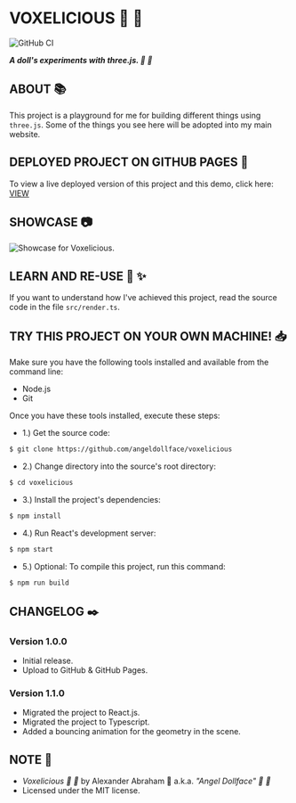 # VOXELICIOUS :dolls: :kaaba:

![GitHub CI](https://github.com/angeldollface/voxelicious/actions/workflows/react.yml/badge.svg)

***A doll's experiments with three.js. :dolls: :kaaba:***

## ABOUT :books:

This project is a playground for me for building different things using `three.js`. Some of the things you see here will be adopted into my main website.

## DEPLOYED PROJECT ON GITHUB PAGES :rocket:

To view a live deployed version of this project and this demo, click here: [VIEW](https://angeldollface.boo/voxelicious)

## SHOWCASE :camera:

![Showcase for Voxelicious.](/assets/voxelicious.gif)

## LEARN AND RE-USE :thinking: :sparkles:

If you want to understand how I've achieved this project, read the source code in the file `src/render.ts`.

## TRY THIS PROJECT ON YOUR OWN MACHINE! :inbox_tray:

Make sure you have the following tools installed and available from the command line:

- Node.js
- Git

Once you have these tools installed, execute these steps:

- 1.) Get the source code:

```bash
$ git clone https://github.com/angeldollface/voxelicious
```

- 2.) Change directory into the source's root directory:

```bash
$ cd voxelicious
```

- 3.) Install the project's dependencies:

```bash
$ npm install
```

- 4.) Run React's development server:

```bash
$ npm start
```

- 5.) Optional: To compile this project, run this command:

```bash
$ npm run build
```

## CHANGELOG :black_nib:

### Version 1.0.0

- Initial release.
- Upload to GitHub & GitHub Pages.

### Version 1.1.0

- Migrated the project to React.js.
- Migrated the project to Typescript.
- Added a bouncing animation for the geometry in the scene.

## NOTE :scroll:

- *Voxelicious :dolls: :kaaba:* by Alexander Abraham :black_heart: a.k.a. *"Angel Dollface" :dolls: :ribbon:*
- Licensed under the MIT license.
